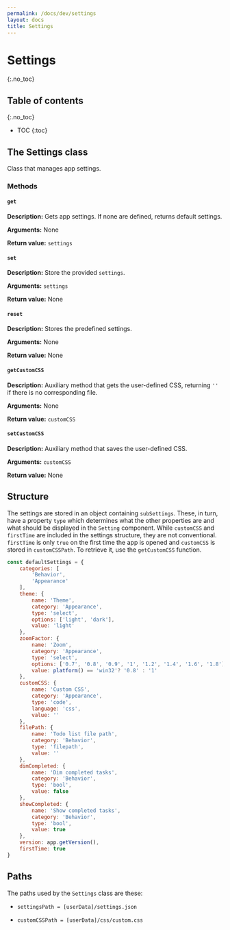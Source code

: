```yaml
---
permalink: /docs/dev/settings
layout: docs
title: Settings
---
```


# Settings
{:.no_toc}

## Table of contents
{:.no_toc}

* TOC
{:toc}

## The Settings class

Class that manages app settings.

### Methods

#### `get`

**Description:** Gets app settings. If none are defined, returns default settings.

**Arguments:** None

**Return value:** `settings`

#### `set`

**Description:** Store the provided `settings`.

**Arguments:** `settings`

**Return value:** None

#### `reset`

**Description:** Stores the predefined settings.

**Arguments:** None

**Return value:** None

#### `getCustomCSS`

**Description:** Auxiliary method that gets the user-defined CSS, returning `''` if there is no corresponding file.

**Arguments:** None

**Return value:** `customCSS`

#### `setCustomCSS`

**Description:** Auxiliary method that saves the user-defined CSS.

**Arguments:** `customCSS`

**Return value:** None

## Structure

The settings are stored in an object containing `subSettings`. These, in turn, have a property `type` which determines what the other properties are and what should be displayed in the `Setting` component. While `customCSS` and `firstTime` are included in the settings structure, they are not conventional. `firstTime` is only `true` on the first time the app is opened and `customCSS` is stored in `customCSSPath`. To retrieve it, use the `getCustomCSS` function.

```js
const defaultSettings = {
    categories: [
        'Behavior',
        'Appearance'
    ],
    theme: {
        name: 'Theme',
        category: 'Appearance',
        type: 'select',
        options: ['light', 'dark'],
        value: 'light'
    },
    zoomFactor: {
        name: 'Zoom',
        category: 'Appearance',
        type: 'select',
        options: ['0.7', '0.8', '0.9', '1', '1.2', '1.4', '1.6', '1.8'],
        value: platform() == 'win32'? '0.8' : '1'
    },
    customCSS: {
        name: 'Custom CSS',
        category: 'Appearance',
        type: 'code',
        language: 'css',
        value: ''
    },
    filePath: {
        name: 'Todo list file path',
        category: 'Behavior',
        type: 'filepath',
        value: ''
    },
    dimCompleted: {
        name: 'Dim completed tasks',
        category: 'Behavior',
        type: 'bool',
        value: false
    },
    showCompleted: {
        name: 'Show completed tasks',
        category: 'Behavior',
        type: 'bool',
        value: true
    },
    version: app.getVersion(),
    firstTime: true
}
```

## Paths

The paths used by the `Settings` class are these:

- `settingsPath = [userData]/settings.json`

- `customCSSPath = [userData]/css/custom.css`